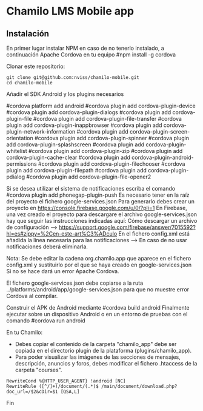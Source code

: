 Chamilo LMS Mobile app
================================

Instalación
-----------------------------

En primer lugar instalar NPM en caso de no tenerlo instalado, a continuación Apache Cordova en tu equipo #npm install -g cordova

Clonar este repositorio:
```
git clone git@github.com:nviss/chamilo-mobile.git
cd chamilo-mobile
```

Añadir el SDK Android y los plugins necesarios

#cordova platform add android
#cordova plugin add cordova-plugin-device
#cordova plugin add cordova-plugin-dialogs
#cordova plugin add cordova-plugin-file
#cordova plugin add cordova-plugin-file-transfer
#cordova plugin add cordova-plugin-inappbrowser
#cordova plugin add cordova-plugin-network-information
#cordova plugin add cordova-plugin-screen-orientation
#cordova plugin add cordova-plugin-spinner
#cordova plugin add cordova-plugin-splashscreen
#cordova plugin add cordova-plugin-whitelist
#cordova plugin add cordova-plugin-zip
#cordova plugin add cordova-plugin-cache-clear
#cordova plugin add cordova-plugin-android-permissions
#cordova plugin add cordova-plugin-filechooser
#cordova plugin add cordova-plugin-filepath
#cordova plugin add cordova-plugin-pdialog
#cordova plugin add cordova-plugin-file-opener2

Si se desea utilizar el sistema de notificaciones escriba el comando #cordova plugin add phonegap-plugin-push
Es necesario tener en la raíz del proyecto el fichero google-services.json
Para generarlo debes crear un proyecto en https://console.firebase.google.com/u/0/?pli=1 
En Firebase, una vez creado el proyecto para descargare el archivo google-services.json hay que seguir las instrucciones indicadas aquí:
Cómo descargar un archivo de configuración --> https://support.google.com/firebase/answer/7015592?hl=es#zippy=%2Cen-este-art%C3%ADculo
En el fichero config.xml está añadida la linea necesaria para las notificaciones --><resource-file src="google-services.json" target="app/google-services.json" />
En caso de no usar notificaciones deberá eliminarla.

Nota:
Se debe editar la cadena org.chamilo.app que aparece en el fichero config.xml y sustituirlo por el que se haya creado en google-services.json
Si no se hace dará un error Apache Cordova.

El fichero google-services.json debe copiarse a la ruta ../platforms/android/app/google-services.json para que no muestre error Cordova al compilar.

Construir el APK de Android mediante #cordova build android
Finalmente ejecutar sobre un dispositivo Android o en un entorno de pruebas con el comando #cordova run android

En tu Chamilo:
* Debes copiar el contenido de la carpeta "chamilo_app" debe ser copiada en el directorio plugin de la plataforma (plugins/chamilo_app).
* Para poder visualizar las imágenes de las secciones de mensajes, descripción, anuncios y foros, debes modificar el fichero .htaccess de la carpeta "courses".
```
RewriteCond %{HTTP_USER_AGENT} !android [NC]
RewriteRule ([^/]+)/document/(.*)$ /main/document/download.php?doc_url=/$2&cDir=$1 [QSA,L]
```
Fin
